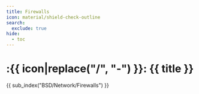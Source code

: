 ```yaml
---
title: Firewalls
icon: material/shield-check-outline
search:
  exclude: true
hide:
  - toc
---
```


# :{{ icon|replace("/", "-") }}: {{ title }}

{{ sub_index("BSD/Network/Firewalls") }}
